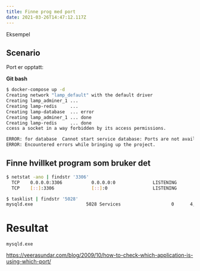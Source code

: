 ```yaml
---
title: Finne prog med port
date: 2021-03-26T14:47:12.117Z
---
```

Eksempel

## Scenario

Port er opptatt:

**Git bash**
```sh
$ docker-compose up -d
Creating network "lamp_default" with the default driver
Creating lamp_adminer_1 ...
Creating lamp-redis     ...
Creating lamp-database  ... error
Creating lamp_adminer_1 ... done
Creating lamp-redis     ... done
ccess a socket in a way forbidden by its access permissions.

ERROR: for database  Cannot start service database: Ports are not available: listen tcp 127.0.0.1:3306: bind: An attempt was made to access a socket in a way forbidden by its access permissions.
ERROR: Encountered errors while bringing up the project.
```

## Finne hvillket program som bruker det

```sh
$ netstat -ano | findstr '3306'
  TCP    0.0.0.0:3306           0.0.0.0:0              LISTENING       5028
  TCP    [::]:3306              [::]:0                 LISTENING       5028

$ tasklist | findstr '5028'
mysqld.exe                    5028 Services                   0      4,144 K
```

# Resultat
```
mysqld.exe
```

https://veerasundar.com/blog/2009/10/how-to-check-which-application-is-using-which-port/